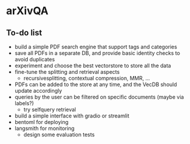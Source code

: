 # arXivQA

## To-do list

- build a simple PDF search engine that support tags and categories
- save all PDFs in a separate DB, and provide basic identity checks to avoid duplicates
- experiment and choose the best vectorstore to store all the data
- fine-tune the splitting and retrieval aspects
  - recursivesplitting, contextual compression, MMR, ...
- PDFs can be added to the store at any time, and the VecDB should update accordingly
- queries by the user can be filtered on specific documents (maybe via labels?)
  - try selfquery retrieval
- build a simple interface with gradio or streamlit
- bentoml for deploying
- langsmith for monitoring
  - design some evaluation tests

